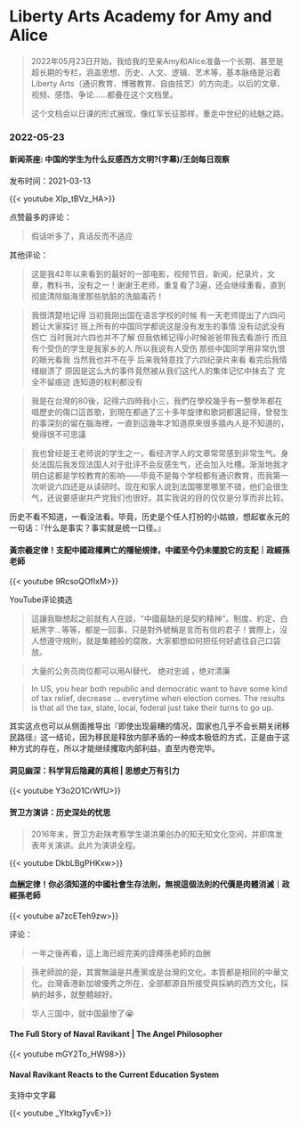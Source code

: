 # Liberty Arts Academy for Amy and Alice


>   2022年05月23日开始，我给我的至亲Amy和Alice准备一个长期、甚至是超长期的专栏，涵盖思想、历史、人文、逻辑、艺术等，基本脉络是沿着Liberty Arts（通识教育、博雅教育、自由技艺）的方向走。以后的文章、视频、感悟、争论……都叠在这个文档里。
>
>   这个文档会以日课的形式展现，像红军长征那样，重走中世纪的祛魅之路。

### 2022-05-23

#### 新闻茶座: 中国的学生为什么反感西方文明?(字幕)/王剑每日观察

发布时间：2021-03-13

{{< youtube  XIp_tBVz_HA>}}

点赞最多的评论：

>   假话听多了，真话反而不适应

其他评论：

>   这是我42年以来看到的最好的一部电影，视频节目，新闻，纪录片，文章，教科书，没有之一！谢谢王老师，重复看了3遍，还会继续重看，直到彻底清除脑海里那些肮脏的洗脑毒药！

>   我很清楚地记得 当初我刚出国在语言学校的时候 有一天老师提出了六四问题让大家探讨 班上所有的中国同学都说这是没有发生的事情 没有动武没有伤亡 当时我对六四也并不了解 但我依稀记得小时候爸爸带我去看游行 而且有个受伤的学生是我家乡的人 所以我说有人受伤 那些中国同学用非常仇恨的眼光看我 当然我也并不在乎 后来我特意找了六四纪录片来看 看完后我情绪崩溃了 原因是这么大的事件竟然被从我们这代人的集体记忆中抹去了 完全不留痕迹 连知道的权利都没有

>   我是在台灣的80後，記得六四時我小三，我們在學校幾乎有一整學年都在唱歷史的傷口這首歌，到現在都過了三十多年旋律和歌詞都還記得，曾發生的事深刻的留在腦海裡，一直到這幾年才知道原來很多牆內人是不知道的，覺得很不可思議

>   我也曾经是王老师说的学生之一，看经济学人的文章常常感到非常生气。身处法国后我发现法国人对于批评不会反感生气，还会加入吐槽。渐渐地我才明白这都是学校教育的影响——毕竟不是每个学校都有通识教育，而我第一次听说六四还是从读研时。现在和家人说到法国哪里哪里不错，他们会很生气，还说要感谢共产党我们也很好。其实我说的目的仅仅是分享而非比较。

历史不看不知道，一看没法看。毕竟，历史是个任人打扮的小姑娘，想起崔永元的一句话：『什么是事实？事实就是统一口径。』

#### 黃宗羲定律！支配中國政權興亡的隱秘規律，中國至今仍未擺脫它的支配｜政經孫老師

{{< youtube  9RcsoQOfIxM>}}

YouTube评论摘选

>   這讓我聯想起之前就有人在談，"中國最缺的是契約精神"。制度、約定、白紙黑字...等等，都是一回事，只是對外號稱是言而有信的君子！實際上，沒人想遵守規則，就是集體般的腐敗，大家都想如何把任何好處往自己口袋放。

>   大量的公务员岗位都可以用AI替代， 绝对忠诚 ，绝对清廉

>   In US, you hear both republic and democratic want to have some kind of tax relief, decrease ...  everytime when election comes.  The results is that all the tax, state, local, federal just take their turns to go up.

其实这点也可以从侧面推导出『即使出现最糟的情况，国家也几乎不会长期关闭移民路径』这一结论，因为移民是释放内部矛盾的一种成本极低的方式，正是由于这种方式的存在，所以才能继续攫取内部利益，直至内卷完毕。

#### 洞见幽深：科学背后隐藏的真相 | 思想史万有引力

{{< youtube  Y3o2O1CrWfU>}}



#### 贺卫方演讲：历史深处的忧思

>   2016年末，贺卫方赴陕考察学生谌洪果创办的知无知文化空间，并即席发表年关演讲。此片为演讲全程。

{{< youtube  DkbLBgPHKxw>}}





#### 血酬定律！你必須知道的中國社會生存法則，無視這個法則的代價是肉體消滅｜政經孫老師



{{< youtube  a7zcETeh9zw>}}

评论：

>   一年之後再看，這上海已經完美的詮釋孫老師的血酬

>   孫老師說的是，其實無論是共產黨或是台灣的文化，本質都是相同的中華文化。台灣香港新加坡優秀之所在，全部都源自所接受與採納的西方文化，採納的越多，就整體越好。

>   华人三国中，就中国最惨了😭





#### The Full Story of Naval Ravikant | The Angel Philosopher



{{< youtube  mGY2To_HW98>}}







#### Naval Ravikant Reacts to the Current Education System

支持中文字幕

{{< youtube  _YltxkgTyvE>}}

